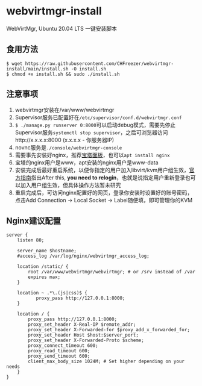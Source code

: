 # webvirtmgr-install
WebVirtMgr, Ubuntu 20.04 LTS 一键安装脚本

## 食用方法
```shell
$ wget https://raw.githubusercontent.com/CHFreezer/webvirtmgr-install/main/install.sh -O install.sh
$ chmod +x install.sh && sudo ./install.sh
```

## 注意事项
1. webvirtmgr安装在/var/www/webvirtmgr
2. Supervisor服务已配置好在`/etc/supervisor/conf.d/webvirtmgr.conf`
3. `$ ./manage.py runserver 0:8000`可以启动debug模式，需要先停止Supervisor服务`systemctl stop supervisor`，之后可浏览器访问http://x.x.x.x:8000 (x.x.x.x - 你服务器IP)
4. novnc服务是`./console/webvirtmgr-console`
5. 需要事先安装好nginx，推荐[宝塔面板](https://www.bt.cn/bbs/thread-19376-1-1.html)，也可以`apt install nginx`
6. 宝塔的nginx用户是www，apt安装的nginx用户是www-data
7. 安装完成后最好重启系统，以便你指定的用户加入libvirt/kvm用户组生效，[官方指南](https://help.ubuntu.com/community/KVM/Installation)指出After this, **you need to relogin**，也就是说指定用户重新登录也可以加入用户组生效，但具体操作方法暂未研究
8. 重启完成后，可访问nginx配置好的网页，登录你安装时设置好的账号密码，点击Add Connection -> Local Socket -> Label随便填，即可管理你的KVM

## Nginx建议配置
```nginx
server {
    listen 80;

    server_name $hostname;
    #access_log /var/log/nginx/webvirtmgr_access_log; 

    location /static/ {
        root /var/www/webvirtmgr/webvirtmgr; # or /srv instead of /var
        expires max;
    }

    location ~ .*\.(js|css)$ {
           proxy_pass http://127.0.0.1:8000;
    }

    location / {
        proxy_pass http://127.0.0.1:8000;
        proxy_set_header X-Real-IP $remote_addr;
        proxy_set_header X-Forwarded-for $proxy_add_x_forwarded_for;
        proxy_set_header Host $host:$server_port;
        proxy_set_header X-Forwarded-Proto $scheme;
        proxy_connect_timeout 600;
        proxy_read_timeout 600;
        proxy_send_timeout 600;
        client_max_body_size 1024M; # Set higher depending on your needs 
    }
}
```